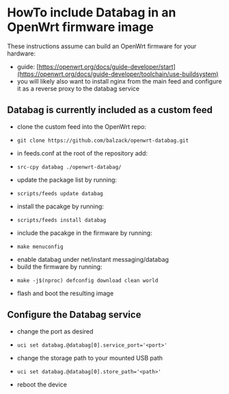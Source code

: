# HowTo include Databag in an OpenWrt firmware image

These instructions assume can build an OpenWrt firmware for your hardware:
  - guide: [https://openwrt.org/docs/guide-developer/start](https://openwrt.org/docs/guide-developer/toolchain/use-buildsystem)
  - you will likely also want to install nginx from the main feed and configure it as a reverse proxy to the databag service

## Databag is currently included as a custom feed
  - clone the custom feed into the OpenWrt repo:
  -     git clone https://github.com/balzack/openwrt-databag.git
  - in feeds.conf at the root of the repository add:
  -     src-cpy databag ./openwrt-databag/
  - update the package list by running:
  -     scripts/feeds update databag
  - install the pacakge by running:
  -     scripts/feeds install databag
  - include the pacakge in the firmware by running:
  -     make menuconfig
  - enable databag under net/instant messaging/databag
  - build the firmware by running:
  -     make -j$(nproc) defconfig download clean world
  - flash and boot the resulting image

## Configure the Databag service
  - change the port as desired
  -     uci set databag.@databag[0].service_port='<port>'
  - change the storage path to your mounted USB path
  -     uci set databag.@databag[0].store_path='<path>'
  - reboot the device

